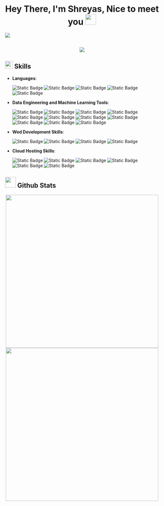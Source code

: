 <h1 align="center"><b>Hey There, I'm Shreyas, Nice to meet you </b><img src="https://media.giphy.com/media/hvRJCLFzcasrR4ia7z/giphy.gif" width="35"></h1>
<img src="https://user-images.githubusercontent.com/73097560/115834477-dbab4500-a447-11eb-908a-139a6edaec5c.gif"><br><br>

<p align="center">
<a href="https://github.com/fairyland0926">
<img src="https://readme-typing-svg.herokuapp.com/?font=Time+New+Roman&color=cyan&size=25&center=true&vCenter=true&width=600&height=100&lines=Computer+Engineering+Graduate.;Incoming+Deep+Learning+Researcher.;Aspiring+Machine+Learning+Engineer.;Data+Engineer.;Backend+Developer.;&font=Pacifico&width=750&height=120&size=45%22">
</a>
</p>

## <img src="https://media2.giphy.com/media/QssGEmpkyEOhBCb7e1/giphy.gif?cid=ecf05e47a0n3gi1bfqntqmob8g9aid1oyj2wr3ds3mg700bl&rid=giphy.gif" width="25"><b> Skills</b>
- **Languages**:

  <span><img alt="Static Badge" src="https://img.shields.io/badge/python-mediumseagreen?style=flat-square&logo=python&logoColor=black"></span>
  <span><img alt="Static Badge" src="https://img.shields.io/badge/C%2B%2B-blue?style=flat-square&logo=C%2B%2B&logoColor=black"></span>
  <span><img alt="Static Badge" src="https://img.shields.io/badge/javascipt-gold?style=flat-square&logo=Javascript&logoColor=black"></span>
  <span><img alt="Static Badge" src="https://img.shields.io/badge/java-brown?style=flat-square&logo=buymeacoffee&logoColor=black"></span>
  <span><img alt="Static Badge" src="https://img.shields.io/badge/scala-deepskyblue?style=flat-square&logo=scala&logoColor=black"></span>

- **Data Engineering and Machine Learning Tools**:
  
  <span><img alt="Static Badge" src="https://img.shields.io/badge/tensorflow-orange?style=flat-square&logo=tensorflow&labelColor=white"></span>
  <span><img alt="Static Badge" src="https://img.shields.io/badge/keras-darkred?style=flat-square&logo=keras&labelColor=darkred"></span>
  <span><img alt="Static Badge" src="https://img.shields.io/badge/pytorch-red?style=flat-square&logo=pytorch&labelColor=white"></span>
  <span><img alt="Static Badge" src="https://img.shields.io/badge/NumPy-lightblue?style=flat-square&logo=numpy&logoColor=black"></span>
  <span><img alt="Static Badge" src="https://img.shields.io/badge/Pandas-navy?style=flat-square&logo=pandas"></span>
  <span><img alt="Static Badge" src="https://img.shields.io/badge/hadoop-palegoldenrod?style=flat-square&logo=apachehadoop"></span>
  <span><img alt="Static Badge" src="https://img.shields.io/badge/apachespark-white?style=flat-square&logo=apachespark"></span>
  <span><img alt="Static Badge" src="https://img.shields.io/badge/powerbi-yellow?style=flat-square&logo=powerbi&color=black"></span>
  <span><img alt="Static Badge" src="https://img.shields.io/badge/MongoDB-limegreen?style=flat-square&logo=mongodb&logoColor=black"></span>
  <span><img alt="Static Badge" src="https://img.shields.io/badge/postgresql-blue?style=flat-square&logo=postgresql&logoColor=black"></span>
  <span><img alt="Static Badge" src="https://img.shields.io/badge/MySQL-orange?style=flat-square&logo=mysql&logoColor=black"></span>

- **Wed Development Skills**:
  
  <span><img alt="Static Badge" src="https://img.shields.io/badge/NextJs-black?style=flat-square&logo=nextdotjs&labelColor=black"></span>
  <span><img alt="Static Badge" src="https://img.shields.io/badge/ReactJs-black?style=flat-square&logo=react&labelColor=black"></span>
  <span><img alt="Static Badge" src="https://img.shields.io/badge/django-black?style=flat-square&logo=django&color=mediumseagreen"></span>
  <span><img alt="Static Badge" src="https://img.shields.io/badge/tailwindcss-white?style=flat-square&logo=tailwindcss"></span>

- **Cloud Hosting Skills**:
  
  <span><img alt="Static Badge" src="https://img.shields.io/badge/Linux-gold?style=flat-square&logo=linux&logoColor=black"></span>
  <span><img alt="Static Badge" src="https://img.shields.io/badge/Docker-black?style=flat-square&logo=docker"></span>
  <span><img alt="Static Badge" src="https://img.shields.io/badge/kubernetes-white?style=flat-square&logo=kubernetes"></span>
  <span><img alt="Static Badge" src="https://img.shields.io/badge/AWS-slategrey?style=flat-square&logo=amazonaws&logoColor=white"></span>
  <span><img alt="Static Badge" src="https://img.shields.io/badge/Azure-white?style=flat-square&logo=microsoftazure&logoColor=dodgerblue"></span>
  <span><img alt="Static Badge" src="https://img.shields.io/badge/GCP-white?style=flat-square&logo=googlecloud&logoColor=Red"></span>
  
## <img src="https://media.giphy.com/media/iY8CRBdQXODJSCERIr/giphy.gif" width="35"><b> Github Stats </b>
<center>
<span><img src="http://github-profile-summary-cards.vercel.app/api/cards/stats?username=shreytheshreyas&theme=transparent" width="500"></span>
<span><img src="http://github-profile-summary-cards.vercel.app/api/cards/productive-time?username=shreytheshreyas&theme=transparent&utcOffset=8" width="500"></span>
</center>
